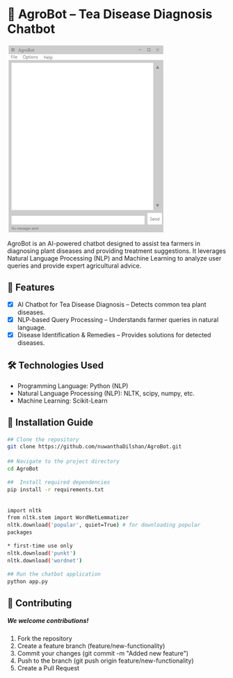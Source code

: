 # 🍃 AgroBot – Tea Disease Diagnosis Chatbot

![AgroBot](/images/readme_image.png)

AgroBot is an AI-powered chatbot designed to assist tea farmers in diagnosing plant diseases and providing treatment suggestions. It leverages Natural Language Processing (NLP) and Machine Learning to analyze user queries and provide expert agricultural advice.

## 📌 Features

- [x] AI Chatbot for Tea Disease Diagnosis – Detects common tea plant diseases.
- [x] NLP-based Query Processing – Understands farmer queries in natural language.
- [x] Disease Identification & Remedies – Provides solutions for detected diseases.

## 🛠️ Technologies Used
- Programming Language: Python (NLP)
- Natural Language Processing (NLP): NLTK, scipy, numpy, etc.
- Machine Learning: Scikit-Learn


## 🚀 Installation Guide
```sh
## Clone the repository
git clone https://github.com/nuwanthaDilshan/AgroBot.git

## Navigate to the project directory
cd AgroBot

```
```sh
##  Install required dependencies
pip install -r requirements.txt

```

```sh

import nltk
from nltk.stem import WordNetLemmatizer
nltk.download('popular', quiet=True) # for downloading popular      
packages

```

```sh
* first-time use only
nltk.download('punkt') 
nltk.download('wordnet')
```
```sh
## Run the chatbot application
python app.py

```

## 🤝 Contributing
##### We welcome contributions!

1. Fork the repository
2. Create a feature branch (feature/new-functionality)
3. Commit your changes (git commit -m "Added new feature")
4. Push to the branch (git push origin feature/new-functionality)
5. Create a Pull Request

